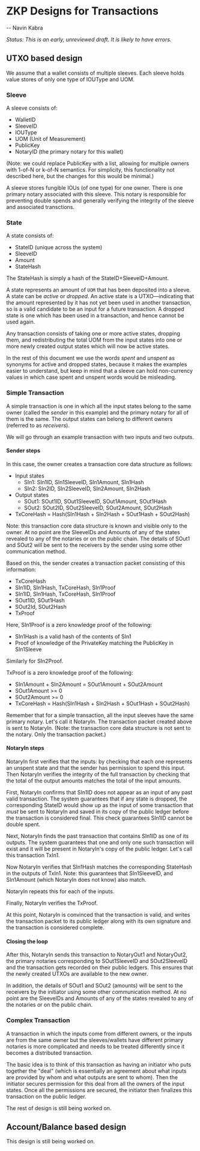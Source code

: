# ZKP Designs for Transactions

-- Navin Kabra

_Status: This is an early, unreviewed draft. It is likely to have errors._

## UTXO based design

We assume that a wallet consists of multiple sleeves. Each sleeve holds value stores of only one type of IOUType and UOM.



### Sleeve

A sleeve consists of:

- WalletID
- SleeveID
- IOUType
- UOM (Unit of Measurement)
- PublicKey
- NotaryID (the primary notary for this wallet)

(Note: we could replace PublicKey with a list, allowing for multiple owners with 1-of-N or k-of-N semantics. For simplicity, this functionality not described here, but the changes for this would be minimal.)

A sleeve stores fungible IOUs (of one type) for one owner. There is one primary notary associated with this sleeve. This notary is responsible for preventing double spends and generally verifying the integrity of the sleeve and associated transctions.

### State

A state consists of:

- StateID (unique across the system)
- SleeveID
- Amount
- StateHash

The StateHash is simply a hash of the StateID+SleeveID+Amount. 

A state represents an amount of `UOM` that has been deposited into a sleeve. A state can be _active_ or _dropped_. An active state is a UTXO—indicating that the amount represented by it has not yet been used in another transaction, so is a valid candidate to be an input for a future transaction. A dropped state is one which has been used in a transaction, and hence cannot be used again.

Any transaction consists of taking one or more active states, dropping them, and redistributing the total UOM from the input states into one or more newly created output states which will now be active states.

In the rest of this document we use the words _spent_ and _unspent_ as synonyms for active and dropped states, because it makes the examples easier to understand, but keep in mind that a sleeve can hold non-currency values in which case spent and unspent words would be misleading.


### Simple Transaction

A simple transaction is one in which all the input states belong to the same owner (called the _sender_ in this example) and the primary notary for all of them is the same. The output states can belong to different owners (referred to as _receivers_).

We will go through an example transaction with two inputs and two outputs. 

#### Sender steps

In this case, the owner creates a transaction core data structure as follows:

- Input states
  - SIn1: SIn1ID, SIn1SleeveID, SIn1Amount, SIn1Hash
  - SIn2: SIn2ID, SIn2SleeveID, SIn2Amount, SIn2Hash
- Output states
  - SOut1: SOut1ID, SOut1SleeveID, SOut1Amount, SOut1Hash
  - SOut2: SOut2ID, SOut2SleeveID, SOut2Amount, SOut2Hash
- TxCoreHash = Hash(SIn1Hash + SIn2Hash + SOut1Hash + SOut2Hash)

Note: this transaction core data structure is known and visible only to the owner. At no point are the SleeveIDs and Amounts of any of the states revealed to any of the notaries or on the public chain. The details of SOut1 and SOut2 will be sent to the receivers by the sender using some other communication method.

Based on this, the sender creates a transaction packet consisting of
this information:

- TxCoreHash
- SIn1ID, SIn1Hash, TxCoreHash, SIn1Proof
- SIn1ID, SIn1Hash, TxCoreHash, SIn1Proof
- SOut1ID, SOut1Hash
- SOut2Id, SOut2Hash
- TxProof

Here, SIn1Proof is a zero knowledge proof of the following:

- SIn1Hash is a valid hash of the contents of SIn1
- Proof of knowledge of the PrivateKey matching the PublicKey in SIn1Sleeve

Similarly for SIn2Proof.

TxProof is a zero knowledge proof of the following:

- SIn1Amount + SIn2Amount = SOut1Amount + SOut2Amount
- SOut1Amount >= 0
- SOut2Amount >= 0
- TxCoreHash = Hash(SIn1Hash + SIn2Hash + SOut1Hash + SOut2Hash)

Remember that for a simple transaction, all the input sleeves have the same primary notary. Let's call it NotaryIn. The transaction packet created above is sent to NotaryIn. (Note: the transaction core data structure is not sent to the notary. Only the transaction packet.)

#### NotaryIn steps

NotaryIn first verifies that the inputs: by checking that each one represents an unspent state and that the sender has permission to spend this input. Then NotaryIn verifies the integrity of the full transaction by checking that the total of the output amounts matches the total of the input amounts.

First, NotaryIn confirms that SIn1ID does not appear as an input of any past valid transaction. The system guarantees that if any state is dropped, the corresponding StateID would show up as the input of some transaction that _must_ be sent to NotaryIn and saved in its copy of the public ledger before the transaction is considered final. This check guarantees SIn1ID cannot be double spent.

Next, NotaryIn finds the past transaction that contains SIn1ID as one of its outputs. The system guarantees that one and only one such transaction will exist and it will be present in NotaryIn's copy of the public ledger. Let's call this transaction TxIn1. 

Now NotaryIn verifies that SIn1Hash matches the corresponding StateHash in the outputs of TxIn1. Note: this guarantees that SIn1SleeveID, and SIn1Amount (which NotaryIn does not know) also match.

NotaryIn repeats this for each of the inputs.

Finally, NotaryIn verifies the TxProof.

At this point, NotaryIn is convinced that the transaction is valid, and writes the transaction packet to its public ledger along with its own signature and the transaction is considered complete.

#### Closing the loop


After this, NotaryIn sends this transaction to NotaryOut1 and NotaryOut2, the primary notaries corresponding to SOut1SleeveID and SOut2SleeveID and the transaction gets recorded on their public ledgers. This ensures that the newly created UTXOs are available to the new owner.

In addition, the details of SOut1 and SOut2 (amounts) will be sent to the receivers by the initiator using some other communication method. At no point are the SleeveIDs and Amounts of any of the states revealed to any of the notaries or on the public chain.

### Complex Transaction

A transaction in which the inputs come from different owners, or the inputs are from the same owner but the sleeves/wallets have different primary notaries is more complicated and needs to be treated differently since it becomes a distributed transaction.

The basic idea is to think of this transaction as having an initiator who puts together the "deal" (which is essentially an agreement about what inputs are provided by whom and what outputs are sent to whom). Then the initiator secures permission for this deal from all the owners of the input states. Once all the permissions are secured, the initiator then finalizes this transaction on the public ledger. 

The rest of design is still being worked on.

## Account/Balance based design

This design is still being worked on.
